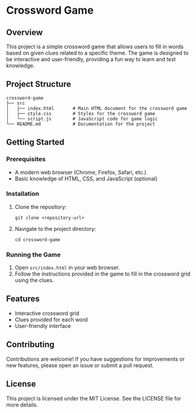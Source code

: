 # Crossword Game

## Overview
This project is a simple crossword game that allows users to fill in words based on given clues related to a specific theme. The game is designed to be interactive and user-friendly, providing a fun way to learn and test knowledge.

## Project Structure
```
crossword-game
├── src
│   ├── index.html       # Main HTML document for the crossword game
│   ├── style.css        # Styles for the crossword game
│   └── script.js        # JavaScript code for game logic
└── README.md            # Documentation for the project
```

## Getting Started

### Prerequisites
- A modern web browser (Chrome, Firefox, Safari, etc.)
- Basic knowledge of HTML, CSS, and JavaScript (optional)

### Installation
1. Clone the repository:
   ```
   git clone <repository-url>
   ```
2. Navigate to the project directory:
   ```
   cd crossword-game
   ```

### Running the Game
1. Open `src/index.html` in your web browser.
2. Follow the instructions provided in the game to fill in the crossword grid using the clues.

## Features
- Interactive crossword grid
- Clues provided for each word
- User-friendly interface

## Contributing
Contributions are welcome! If you have suggestions for improvements or new features, please open an issue or submit a pull request.

## License
This project is licensed under the MIT License. See the LICENSE file for more details.